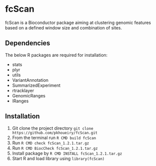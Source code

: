 fcScan
======

fcScan is a Bioconductor package aiming at clustering genomic features based on a defined window size and combination of sites.

Dependencies
-----------

The below R packages are required for installation:

+ stats
+ plyr
+ utils
+ VariantAnnotation
+ SummarizedExperiment
+ rtracklayer
+ GenomicRanges
+ IRanges

Installation
------------

1. Git clone the project directory `git clone https://github.com/pkhoueiry/fcScan.git`
2. From the terminal run `R CMD build fcScan`
3. Run `R CMD check fcScan_1.2.1.tar.gz`
4. Run  `R CMD BiocCheck fcScan_1.2.1.tar.gz`
5. Install package by `R CMD INSTALL fcScan_1.2.1.tar.gz`
6. Start R and load library using `library(fcScan)`



